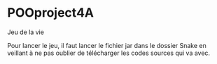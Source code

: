 # POOproject4A
Jeu de la vie

Pour lancer le jeu, il faut lancer le fichier jar dans le dossier Snake en veillant à ne pas oublier de télécharger les codes sources qui va avec.
